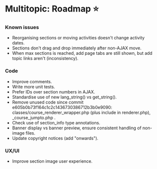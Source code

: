 # Multitopic: Roadmap ⭐


### Known issues

* Reorganising sections or moving activities doesn't change activity dates.
* Sections don't drag and drop immediately after non-AJAX move.
* When max sections is reached, add page tabs are still shown, but add topic links aren't (inconsistency).


### Code

* Improve comments.
* Write more unit tests.
* Prefer IDs over section numbers in AJAX.
* Standardise use of new lang_string() vs get_string().
* Remove unused code since commit e605b0b73f164c1c2c1436730386712b3b0e9090:
  classes/course_renderer_wrapper.php (plus include in renderer.php), _course_jumpto.php .
* Check use of section_info type annotations.
* Banner display vs banner preview, ensure consistent handling of non-image files.
* Update copyright notices (add "onwards").


### UX/UI

* Improve section image user experience.
